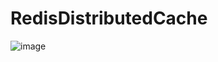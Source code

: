 # RedisDistributedCache
![image](https://github.com/TajievOlimjon/RedisDistributedCache/assets/103356075/b96a3f92-b6ff-4012-86e6-4904fb429fcf)
